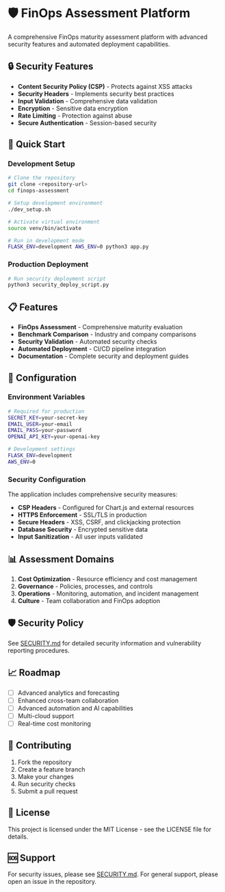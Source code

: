 # 🛡️ FinOps Assessment Platform

A comprehensive FinOps maturity assessment platform with advanced security features and automated deployment capabilities.

## 🔒 Security Features

- **Content Security Policy (CSP)** - Protects against XSS attacks
- **Security Headers** - Implements security best practices
- **Input Validation** - Comprehensive data validation
- **Encryption** - Sensitive data encryption
- **Rate Limiting** - Protection against abuse
- **Secure Authentication** - Session-based security

## 🚀 Quick Start

### Development Setup

```bash
# Clone the repository
git clone <repository-url>
cd finops-assessment

# Setup development environment
./dev_setup.sh

# Activate virtual environment
source venv/bin/activate

# Run in development mode
FLASK_ENV=development AWS_ENV=0 python3 app.py
```

### Production Deployment

```bash
# Run security deployment script
python3 security_deploy_script.py
```

## 📋 Features

- **FinOps Assessment** - Comprehensive maturity evaluation
- **Benchmark Comparison** - Industry and company comparisons
- **Security Validation** - Automated security checks
- **Automated Deployment** - CI/CD pipeline integration
- **Documentation** - Complete security and deployment guides

## 🔧 Configuration

### Environment Variables

```bash
# Required for production
SECRET_KEY=your-secret-key
EMAIL_USER=your-email
EMAIL_PASS=your-password
OPENAI_API_KEY=your-openai-key

# Development settings
FLASK_ENV=development
AWS_ENV=0
```

### Security Configuration

The application includes comprehensive security measures:

- **CSP Headers** - Configured for Chart.js and external resources
- **HTTPS Enforcement** - SSL/TLS in production
- **Secure Headers** - XSS, CSRF, and clickjacking protection
- **Database Security** - Encrypted sensitive data
- **Input Sanitization** - All user inputs validated

## 📊 Assessment Domains

1. **Cost Optimization** - Resource efficiency and cost management
2. **Governance** - Policies, processes, and controls
3. **Operations** - Monitoring, automation, and incident management
4. **Culture** - Team collaboration and FinOps adoption

## 🛡️ Security Policy

See [SECURITY.md](SECURITY.md) for detailed security information and vulnerability reporting procedures.

## 📈 Roadmap

- [ ] Advanced analytics and forecasting
- [ ] Enhanced cross-team collaboration
- [ ] Advanced automation and AI capabilities
- [ ] Multi-cloud support
- [ ] Real-time cost monitoring

## 🤝 Contributing

1. Fork the repository
2. Create a feature branch
3. Make your changes
4. Run security checks
5. Submit a pull request

## 📄 License

This project is licensed under the MIT License - see the LICENSE file for details.

## 🆘 Support

For security issues, please see [SECURITY.md](SECURITY.md).
For general support, please open an issue in the repository.

